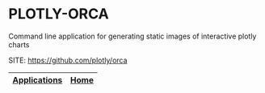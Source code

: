 # PLOTLY-ORCA
 
 Command line application for generating static images  of interactive plotly charts
 
 SITE: https://github.com/plotly/orca

 | [Applications](https://portable-linux-apps.github.io/apps.html) | [Home](https://portable-linux-apps.github.io)
 | --- | --- |
